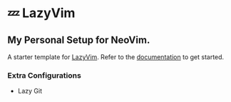 # 💤 LazyVim

## My Personal Setup for NeoVim. 

A starter template for [LazyVim](https://github.com/LazyVim/LazyVim). 
Refer to the [documentation](https://lazyvim.github.io/installation) to get started.

### Extra Configurations 
- Lazy Git 

